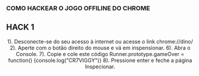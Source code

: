 ### COMO HACKEAR O JOGO OFFILINE DO CHROME

## HACK 1
  
<p = align="center">
1). Desconecte-se do seu acesso à internet ou acesse o link chrome://dino/
2). Aperte com o botão direito do mouse e vá em inspensionar.
6). Abra o Console.
7). Copie e cole este código Runner.prototype.gameOver = function() {console.log("CR7VIGGY")}
8). Pressione enter e feche a página Inspecionar.
</p>
